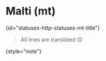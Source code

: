 # Malti (mt)
{id="statuses-http-statuses-mt-title"}


> All lines are translated 😊
>
{style="note"}
